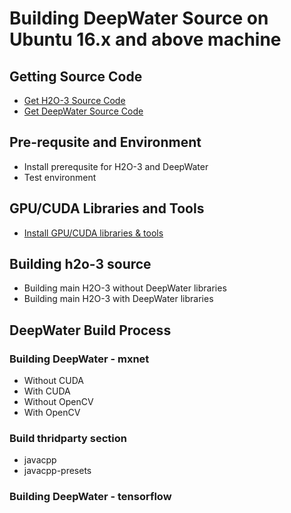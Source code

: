 # Building DeepWater Source on Ubuntu 16.x and above machine #

## Getting Source Code ##
 - [Get H2O-3 Source Code](https://github.com/Avkash/mldl/blob/master/pages/h2o_source.md)
 - [Get DeepWater Source Code](https://github.com/Avkash/mldl/blob/master/pages/h2o_source.md)

## Pre-requsite and Environment ##
 - Install prerequsite for H2O-3 and DeepWater
 - Test environment

## GPU/CUDA Libraries and Tools ##

 - [Install GPU/CUDA libraries & tools](https://github.com/Avkash/mldl/blob/master/pages/cuda_gpu.md)

## Building h2o-3 source ##
   - Building main H2O-3 without DeepWater libraries
   - Building main H2O-3 with DeepWater libraries

## DeepWater Build Process ##

### Building DeepWater - mxnet ###

   - Without CUDA 
   - With CUDA
   - Without OpenCV
   - With OpenCV 
   
### Build thridparty section ###
   - javacpp
   - javacpp-presets
   
### Building DeepWater - tensorflow ###
